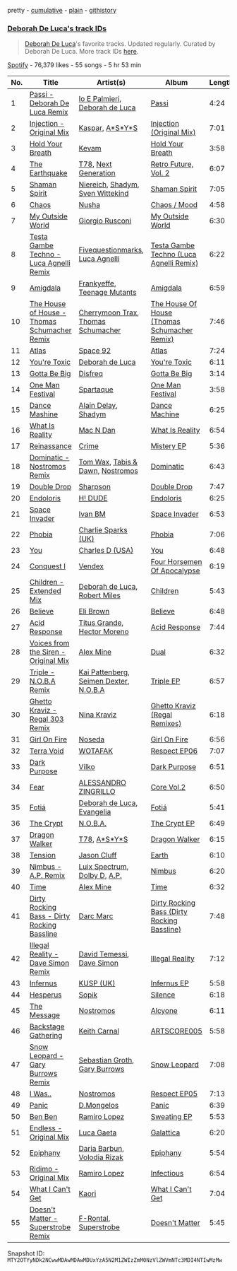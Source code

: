 pretty - [cumulative](/playlists/cumulative/37i9dQZF1DXdtTK5Bo0anL.md) - [plain](/playlists/plain/37i9dQZF1DXdtTK5Bo0anL) - [githistory](https://github.githistory.xyz/mackorone/spotify-playlist-archive/blob/main/playlists/plain/37i9dQZF1DXdtTK5Bo0anL)

### [Deborah De Luca's track IDs](https://open.spotify.com/playlist/37i9dQZF1DXdtTK5Bo0anL)

> <a href="spotify:artist:144HzhpLjcR9k37w5Ico9B">Deborah De Luca</a>'s favorite tracks\. Updated regularly\. Curated by Deborah De Luca\. More track IDs <a href="spotify:genre:track\_id">here</a>.

[Spotify](https://open.spotify.com/user/spotify) - 76,379 likes - 55 songs - 5 hr 53 min

| No. | Title | Artist(s) | Album | Length |
|---|---|---|---|---|
| 1 | [Passi \- Deborah De Luca Remix](https://open.spotify.com/track/2o7T9vBvuIupvPWRNNXsbx) | [Io E Palmieri](https://open.spotify.com/artist/0TCP7lmekWg7vkmKbYAWrK), [Deborah de Luca](https://open.spotify.com/artist/144HzhpLjcR9k37w5Ico9B) | [Passi](https://open.spotify.com/album/0NVmpIGsTmZrc8tzCQ90YF) | 4:24 |
| 2 | [Injection \- Original Mix](https://open.spotify.com/track/52nFiIeYWwY5IJRStcbbfj) | [Kaspar](https://open.spotify.com/artist/679xKCdF1dBRH0gGgZfcCC), [A\*S\*Y\*S](https://open.spotify.com/artist/4xfA60YoR4UbBxuOn9WXJq) | [Injection \(Original Mix\)](https://open.spotify.com/album/7tq0Eni5FK1nm27dqXGWyr) | 7:01 |
| 3 | [Hold Your Breath](https://open.spotify.com/track/45VM9CqBbTKedFwmdBvWyJ) | [Kevam](https://open.spotify.com/artist/5EDSel2phfxRoHJlrNDObG) | [Hold Your Breath](https://open.spotify.com/album/4li1vAeH0ri2c1VqsfVWZd) | 3:58 |
| 4 | [The Earthquake](https://open.spotify.com/track/3ciDWZzgNmtoDwrH3PkQ9f) | [T78](https://open.spotify.com/artist/5FgLkieOqGXPn01dnbJp9Z), [Next Generation](https://open.spotify.com/artist/5NJx1sueW2WhHBvyLmJ9j6) | [Retro Future, Vol\. 2](https://open.spotify.com/album/7khRIw5S8xtVXUf9EKBTvs) | 6:07 |
| 5 | [Shaman Spirit](https://open.spotify.com/track/38rn7XSegUlkT3mcb8BA0u) | [Niereich](https://open.spotify.com/artist/1qwho0JFtd5Pn2ixKKE389), [Shadym](https://open.spotify.com/artist/2FAcowReyHGYZZ0MIkjjOA), [Sven Wittekind](https://open.spotify.com/artist/1Xoao0EbCROD5MzC3iyyAD) | [Shaman Spirit](https://open.spotify.com/album/2qgWv8NcrJ6Qk6KJt3C5H9) | 7:05 |
| 6 | [Chaos](https://open.spotify.com/track/06KRptHG324nOGJCwp7seF) | [Nusha](https://open.spotify.com/artist/5jsGnMw1mnU4FfhhcXUR6Q) | [Chaos / Mood](https://open.spotify.com/album/0SsgDneHjZkThLV5JEYI6D) | 4:58 |
| 7 | [My Outside World](https://open.spotify.com/track/48ahWP9D1xyPsmZY0mz2n7) | [Giorgio Rusconi](https://open.spotify.com/artist/5CLei8cnoP3zSMj2xRS8Wl) | [My Outside World](https://open.spotify.com/album/57ttRZWsAQs0NWHBUAUOES) | 6:30 |
| 8 | [Testa Gambe Techno \- Luca Agnelli Remix](https://open.spotify.com/track/0Q7l8tbrJZ2Y9wIhR7DfHh) | [Fivequestionmarks](https://open.spotify.com/artist/2LuGWCQe0znzHPriNsi2bg), [Luca Agnelli](https://open.spotify.com/artist/4gF60Mys5KoWdQrf0bhRWq) | [Testa Gambe Techno \(Luca Agnelli Remix\)](https://open.spotify.com/album/34Oyghd8RkHIou4u36A9d0) | 6:22 |
| 9 | [Amigdala](https://open.spotify.com/track/2SSYP3kgfd3WQU2F5CuF3G) | [Frankyeffe](https://open.spotify.com/artist/1YeRLPqVEJIpa6jstdiD0O), [Teenage Mutants](https://open.spotify.com/artist/3IFgjVPT8yeB4UnJCWOpZA) | [Amigdala](https://open.spotify.com/album/1pT0i5maf1yNOLrDhfUfR9) | 6:59 |
| 10 | [The House of House \- Thomas Schumacher Remix](https://open.spotify.com/track/2CVSOypjAwshemh3be7TzY) | [Cherrymoon Trax](https://open.spotify.com/artist/61LAVgfVbkRLgNHEDveOyh), [Thomas Schumacher](https://open.spotify.com/artist/7KkV7dFoGEXr4M3fpb1FgD) | [The House Of House \(Thomas Schumacher Remix\)](https://open.spotify.com/album/6SGr7Mkb4shXC7h4RpyUvp) | 7:46 |
| 11 | [Atlas](https://open.spotify.com/track/2To1kKqcmGDu8clp3NuoQS) | [Space 92](https://open.spotify.com/artist/6TVdVlY6irsNPkMHT2HkfD) | [Atlas](https://open.spotify.com/album/2boSUQqYDxJ5zNJuLxdkhy) | 7:24 |
| 12 | [You're Toxic](https://open.spotify.com/track/5Ig2RPAPLrkAkFpyr8uAPj) | [Deborah de Luca](https://open.spotify.com/artist/144HzhpLjcR9k37w5Ico9B) | [You're Toxic](https://open.spotify.com/album/5xMufmAVskrZV4Llusco8r) | 6:11 |
| 13 | [Gotta Be Big](https://open.spotify.com/track/7cpYKw9EqeKiro8Wy4pBbV) | [Disfreq](https://open.spotify.com/artist/2r6S8dhE6TLxyYJndSd345) | [Gotta Be Big](https://open.spotify.com/album/6gxe86HXlBpnKb9CDirJBa) | 3:14 |
| 14 | [One Man Festival](https://open.spotify.com/track/6Wbm5TYek7SOQHxLAXnXks) | [Spartaque](https://open.spotify.com/artist/2OpUrUeIF1sqWHwSbMPNkB) | [One Man Festival](https://open.spotify.com/album/4D2HtwTrkP6wm48NLD47ka) | 3:58 |
| 15 | [Dance Mashine](https://open.spotify.com/track/1wQ394XLJAicSO2LJZQ3hD) | [Alain Delay](https://open.spotify.com/artist/2ikcS80kf0mQQ4VKRyH7aQ), [Shadym](https://open.spotify.com/artist/2FAcowReyHGYZZ0MIkjjOA) | [Dance Machine](https://open.spotify.com/album/6DG96gkKEPmc2tAuloaTmh) | 6:25 |
| 16 | [What Is Reality](https://open.spotify.com/track/6TIi8HpAB2kukQRVU53TJA) | [Mac N Dan](https://open.spotify.com/artist/5eHdxX1kJ07XQaZLFs8qHN) | [What Is Reality](https://open.spotify.com/album/6qQUu1vfhpAOwAy4dSobLS) | 6:54 |
| 17 | [Reinassance](https://open.spotify.com/track/44qJiqEWwO3t7zG7JrvfvT) | [Crime](https://open.spotify.com/artist/0HdLOHFK7sxiPJCFxhgtUE) | [Mistery EP](https://open.spotify.com/album/4IwhCLjk9U9fwIZmhB8E8w) | 5:36 |
| 18 | [Dominatic \- Nostromos Remix](https://open.spotify.com/track/0ZXm0Dfn6AAtycAZB9wIt1) | [Tom Wax](https://open.spotify.com/artist/1b0WGyps7QC5KqSSq57wXX), [Tabis & Dawn](https://open.spotify.com/artist/0vgSej2cAXX0YWWEtKXGmk), [Nostromos](https://open.spotify.com/artist/2ZqTIynjsje8Dux78PrTNC) | [Dominatic](https://open.spotify.com/album/3ULYpuHboP19yjfKL5FiJW) | 6:43 |
| 19 | [Double Drop](https://open.spotify.com/track/7rw05kd7N0QFvaFsCKciHg) | [Sharpson](https://open.spotify.com/artist/7I6YO6H42IV9BOqqqwvlpM) | [Double Drop](https://open.spotify.com/album/7MFYOlyenksr5vKGmfhlFR) | 7:47 |
| 20 | [Endoloris](https://open.spotify.com/track/42VtZr6X9bp0EXEqPC7iXd) | [H! DUDE](https://open.spotify.com/artist/7GxWB7GAZcYoGWOGgEpDxi) | [Endoloris](https://open.spotify.com/album/6tdHuJRmlLnJd7cRI2iz8U) | 6:25 |
| 21 | [Space Invader](https://open.spotify.com/track/4UTNUbxzHvlCKzKDHozM18) | [Ivan BM](https://open.spotify.com/artist/09oqePqZB0Q7dgGHS2zNhj) | [Space Invader](https://open.spotify.com/album/43zM7amnVBwsP7vYLWtGZ2) | 6:53 |
| 22 | [Phobia](https://open.spotify.com/track/7eM90uoqf1KVaSIGC4rSla) | [Charlie Sparks \(UK\)](https://open.spotify.com/artist/1lsjQdGrRe2D1nmvCVB7JZ) | [Phobia](https://open.spotify.com/album/6Wx7ncY0yg7Qdh7aYNv2nR) | 7:06 |
| 23 | [You](https://open.spotify.com/track/5lvLiD5JeZuYdY1qIdrv5P) | [Charles D \(USA\)](https://open.spotify.com/artist/4JM9MtRRutmQVooyHnFTD1) | [You](https://open.spotify.com/album/1iBmmpiZ69uD1841dh6bMx) | 6:48 |
| 24 | [Conquest I](https://open.spotify.com/track/3nINLFNxgP3ZoMgxwlGwal) | [Vendex](https://open.spotify.com/artist/2kqP3BXfLgo74OpfoC9cf7) | [Four Horsemen Of Apocalypse](https://open.spotify.com/album/14igFaG5lsaDYtGzsxib9l) | 6:19 |
| 25 | [Children \- Extended Mix](https://open.spotify.com/track/6n0QH2FVS1hTvfho6xYpuP) | [Deborah de Luca](https://open.spotify.com/artist/144HzhpLjcR9k37w5Ico9B), [Robert Miles](https://open.spotify.com/artist/2YVF0Ou5zIc4mpgtLIlGN0) | [Children](https://open.spotify.com/album/4pAD0l5icphM5TC1A4q8Yn) | 5:43 |
| 26 | [Believe](https://open.spotify.com/track/40up5wCfwQXTDXyE18hJbJ) | [Eli Brown](https://open.spotify.com/artist/5lVNSw2GPci8kebrAQpZqU) | [Believe](https://open.spotify.com/album/3vUbTHFU39OGMaJ3VGD98N) | 6:48 |
| 27 | [Acid Response](https://open.spotify.com/track/2pJdkRL6Q9TRni6YaYz0kg) | [Titus Grande](https://open.spotify.com/artist/1PNz09HZskTbthPb7gX5NK), [Hector Moreno](https://open.spotify.com/artist/2uNA8ThXaOGLz052EFBFFu) | [Acid Response](https://open.spotify.com/album/3T9Y2sBi23BBBcOP8RgUqj) | 7:44 |
| 28 | [Voices from the Siren \- Original Mix](https://open.spotify.com/track/0EV0ax5eT0xn0Lit589CC2) | [Alex Mine](https://open.spotify.com/artist/2YHY56NgYbqvsB9JkYCRgg) | [Dual](https://open.spotify.com/album/6xbDw5emrG9Qa6iKaxT1xY) | 6:32 |
| 29 | [Triple \- N.O.B.A Remix](https://open.spotify.com/track/195OIlSiK6qz3WYXPpzq47) | [Kai Pattenberg](https://open.spotify.com/artist/1qvWMKPHaTsdvqPplQw5FE), [Seimen Dexter](https://open.spotify.com/artist/6gORyXUlzzV0ILh1tP2ik9), [N.O.B.A](https://open.spotify.com/artist/5MIr8QoqIu4PfJayaNTjb8) | [Triple EP](https://open.spotify.com/album/5VdNGmBdnUyOlE7T4vjVyj) | 6:57 |
| 30 | [Ghetto Kraviz \- Regal 303 Remix](https://open.spotify.com/track/09wQ63NTf2X7ZDqwVA2wew) | [Nina Kraviz](https://open.spotify.com/artist/1oZmFNkGAT93yD1xX4vTRE) | [Ghetto Kraviz \(Regal Remixes\)](https://open.spotify.com/album/7hJD2fFJMKkUHwk2FeMIFy) | 6:18 |
| 31 | [Girl On Fire](https://open.spotify.com/track/0miZWwGhLgPZQ1DpSqcfqf) | [Noseda](https://open.spotify.com/artist/5U0m1KllwbxaS29ye9S4GT) | [Girl On Fire](https://open.spotify.com/album/07JSW8mEIELuhzhP1rrK3D) | 6:56 |
| 32 | [Terra Void](https://open.spotify.com/track/5uiUoZFnlnMKGofYIAX4BP) | [WOTAFAK](https://open.spotify.com/artist/1ySM0bCBaKb5CNzcYA9nt5) | [Respect EP06](https://open.spotify.com/album/6VRyossDYxl7SHTuPRucAf) | 7:07 |
| 33 | [Dark Purpose](https://open.spotify.com/track/4ZJTVIifqN0C32GvqUX0di) | [Vilko](https://open.spotify.com/artist/3MjXwBKyGc9JfarPpr6z3R) | [Dark Purpose](https://open.spotify.com/album/7IH38ou7BeIO5r9nrMTFAW) | 6:51 |
| 34 | [Fear](https://open.spotify.com/track/1S71O8o7l95AeBvaPf7Oyq) | [ALESSANDRO ZINGRILLO](https://open.spotify.com/artist/4iqbznERfYCNzrfaaCYTuV) | [Core Vol.2](https://open.spotify.com/album/4U6Du7h0fx75GHuI5Pp4q2) | 6:50 |
| 35 | [Fotiá](https://open.spotify.com/track/308fWDsLJyjKcxwNa1kpJm) | [Deborah de Luca](https://open.spotify.com/artist/144HzhpLjcR9k37w5Ico9B), [Evangelia](https://open.spotify.com/artist/3J7SI1JrZt43ZBlH24IqCK) | [Fotiá](https://open.spotify.com/album/60TuIAtdUIm9xHPbUcrxAq) | 5:41 |
| 36 | [The Crypt](https://open.spotify.com/track/4rG2qY9PSZjXGcxQr83FsD) | [N.O.B.A.](https://open.spotify.com/artist/32pWRkoeKvi6b5kfinvh8V) | [The Crypt EP](https://open.spotify.com/album/5qmwgd8Tc7n63XTN73aoMy) | 6:49 |
| 37 | [Dragon Walker](https://open.spotify.com/track/3Lfhmy92Xzb034LuFPN6Vb) | [T78](https://open.spotify.com/artist/5FgLkieOqGXPn01dnbJp9Z), [A\*S\*Y\*S](https://open.spotify.com/artist/4xfA60YoR4UbBxuOn9WXJq) | [Dragon Walker](https://open.spotify.com/album/0l6YLOffGDYsuKQ2YJhW9m) | 6:15 |
| 38 | [Tension](https://open.spotify.com/track/4lcQi1YPFQErVeeRAkncNg) | [Jason Cluff](https://open.spotify.com/artist/0iMPKPxLPyTSCdKucTRaDK) | [Earth](https://open.spotify.com/album/39bax40HHcCKiTR6F2x5ZJ) | 6:10 |
| 39 | [Nimbus \- A.P\. Remix](https://open.spotify.com/track/2b5s7Vh0hlSMxEEJx42SEG) | [Luix Spectrum](https://open.spotify.com/artist/16HVJhieSozP2niHN096b1), [Dolby D](https://open.spotify.com/artist/5jzdaXegDShKGMf5DqyZoG), [A.P.](https://open.spotify.com/artist/2CDW0Jl4tv5lKunTPozN3k) | [Nimbus](https://open.spotify.com/album/1s5r4sqHtxBQ2b2e0UIp4q) | 6:20 |
| 40 | [Time](https://open.spotify.com/track/53mD7FagCvKItHTab2njpL) | [Alex Mine](https://open.spotify.com/artist/2YHY56NgYbqvsB9JkYCRgg) | [Time](https://open.spotify.com/album/55k5pUzNQ1vqMVR8DA2RC7) | 6:32 |
| 41 | [Dirty Rocking Bass \- Dirty Rocking Bassline](https://open.spotify.com/track/2uRQ2FSIVDxur5UdgaiHqC) | [Darc Marc](https://open.spotify.com/artist/0HSqMvvs8x0zcAZ52KsnXj) | [Dirty Rocking Bass \(Dirty Rocking Bassline\)](https://open.spotify.com/album/6OzSApsQYqMPz2HsxIANEf) | 7:48 |
| 42 | [Illegal Reality \- Dave Simon Remix](https://open.spotify.com/track/0sLnHSi5x6UTix4gtqbnpK) | [David Temessi](https://open.spotify.com/artist/0SH8Lcl8vQXfyIDVRGSRwP), [Dave Simon](https://open.spotify.com/artist/3A5edxN1fbde5jA7ixFPX5) | [Illegal Reality](https://open.spotify.com/album/06lcRSfLKk1nt7dY5l2hmL) | 7:12 |
| 43 | [Infernus](https://open.spotify.com/track/7d1pqGWcc4ryF7sdjBSfIl) | [KUSP \(UK\)](https://open.spotify.com/artist/5sjjcq9N1GGXM0TuxYNy83) | [Infernus EP](https://open.spotify.com/album/5yqLTVl7e44hh1NXPMPKQc) | 5:58 |
| 44 | [Hesperus](https://open.spotify.com/track/3jYb3HH8GJqzhyto99jvJC) | [Sopik](https://open.spotify.com/artist/0uiVxrM68v5NoVFPQshjtm) | [Silence](https://open.spotify.com/album/0nMSZVMASrZKS6xpIftJFw) | 6:18 |
| 45 | [The Message](https://open.spotify.com/track/6r06t0UfYpXGmKmpsx6kEG) | [Nostromos](https://open.spotify.com/artist/2ZqTIynjsje8Dux78PrTNC) | [Alcyone](https://open.spotify.com/album/6JTDgjrBHQ4UXERzPMCC0P) | 6:11 |
| 46 | [Backstage Gathering](https://open.spotify.com/track/7BVvGJKgFhFbi5U7fjlcmw) | [Keith Carnal](https://open.spotify.com/artist/4HNCzIxBPQkpeNjnqW7NRD) | [ARTSCORE005](https://open.spotify.com/album/0S8xEmDyYaJji6smqARibk) | 5:58 |
| 47 | [Snow Leopard \- Gary Burrows Remix](https://open.spotify.com/track/4iXHIVG5ldUug1Cz9smd0B) | [Sebastian Groth](https://open.spotify.com/artist/0xlK07mheExxQrQZ1aNHcJ), [Gary Burrows](https://open.spotify.com/artist/7g4gebdPslleCHko2QBpW3) | [Snow Leopard](https://open.spotify.com/album/0snO2EAYHt70ErRGOoh5wO) | 7:08 |
| 48 | [I Was..](https://open.spotify.com/track/23mNAZg0lPDY2BUXjwQeB0) | [Nostromos](https://open.spotify.com/artist/2ZqTIynjsje8Dux78PrTNC) | [Respect EP05](https://open.spotify.com/album/6sxwSlgRHw9UNYu0s7ys4F) | 7:13 |
| 49 | [Panic](https://open.spotify.com/track/04LpIWG3EomsL2ogHSya5A) | [D.Mongelos](https://open.spotify.com/artist/6w7LU9tgfzLSuVHEgG5nvy) | [Panic](https://open.spotify.com/album/40dmgEw8LCZjySlUweYiOE) | 6:39 |
| 50 | [Ben Ben](https://open.spotify.com/track/694amajL6sU0lhKwPBeqAt) | [Ramiro Lopez](https://open.spotify.com/artist/3jYkj7h3rgKs5irWBPxjrr) | [Sweating EP](https://open.spotify.com/album/6qM2VNxiy4i3fFqm9MuCCc) | 5:53 |
| 51 | [Endless \- Original Mix](https://open.spotify.com/track/7fvVyrd6FapcmUGOMwQvRR) | [Luca Gaeta](https://open.spotify.com/artist/5NIiLHMZs0Etu1Cm4UtOoE) | [Galattica](https://open.spotify.com/album/0xmSvogtxUCqvOXHeVqrf2) | 6:20 |
| 52 | [Epiphany](https://open.spotify.com/track/3BlrsR0e54ZvK5LQ9hEefr) | [Daria Barbun](https://open.spotify.com/artist/7ycTRfdH6yIxSgtkv3uD4W), [Volodia Rizak](https://open.spotify.com/artist/5LgbNZHp2DHBhL9AYPGTdt) | [Epiphany](https://open.spotify.com/album/6VmnxLBFpeWwcAWcJVoSK9) | 5:54 |
| 53 | [Ridimo \- Original Mix](https://open.spotify.com/track/1R3OwF7JSx6zWuocRxbbmT) | [Ramiro Lopez](https://open.spotify.com/artist/3jYkj7h3rgKs5irWBPxjrr) | [Infectious](https://open.spotify.com/album/5oAlOC2rYdeNxt0uE5PR8F) | 6:54 |
| 54 | [What I Can't Get](https://open.spotify.com/track/7qZn6L03Br1pwag6Jj4NMV) | [Kaori](https://open.spotify.com/artist/5ALdinS18piQUMxF2M3d63) | [What I Can't Get](https://open.spotify.com/album/17bM89QgFVBme1HjISYUtr) | 7:04 |
| 55 | [Doesn't Matter \- Superstrobe Remix](https://open.spotify.com/track/21wa2RNbfqJxy6zNzvGIAE) | [F\-Rontal](https://open.spotify.com/artist/7xcEuNcEPzlYUuAKyqfJMS), [Superstrobe](https://open.spotify.com/artist/7rbWK7Usi7mOfrigaWHD6d) | [Doesn't Matter](https://open.spotify.com/album/0JFGHdiqichONYBqSkbrAv) | 5:45 |

Snapshot ID: `MTY2OTYyNDk2NCwwMDAwMDAwMDUxYzA5N2M1ZWIzZmM0NzVlZWVmNTc3MDI4NTIwMzMw`
